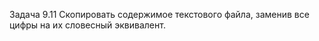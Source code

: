 Задача 9.11 Скопировать содержимое текстового файла, заменив все цифры на их словесный эквивалент. 
